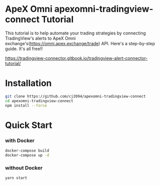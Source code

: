 # ApeX Omni apexomni-tradingview-connect Tutorial

This tutorial is to help automate your trading strategies by connecting TradingView's alerts to ApeX Omni exchange's(https://omni.apex.exchange/trade) API.
Here's a step-by-step guide. It's all free!!

https://tradingview-connector.gitbook.io/tradingview-alert-connector-tutorial/

# Installation

```bash
git clone https://github.com/cj2094/apexomni-tradingview-connect
cd apexomni-tradingview-connect
npm install --force
```

# Quick Start

### with Docker

```bash
docker-compose build
docker-compose up -d
```

### without Docker

```bash
yarn start
```
